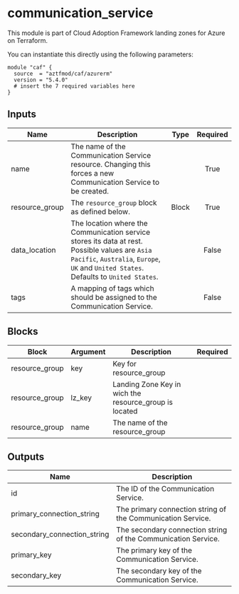 # communication_service

This module is part of Cloud Adoption Framework landing zones for Azure on Terraform.

You can instantiate this directly using the following parameters:

```hcl
module "caf" {
  source  = "aztfmod/caf/azurerm"
  version = "5.4.0"
  # insert the 7 required variables here
}
```

## Inputs
| Name | Description | Type | Required |
|------|-------------|------|:--------:|
|name| The name of the Communication Service resource. Changing this forces a new Communication Service to be created.||True|
|resource_group|The `resource_group` block as defined below.|Block|True|
|data_location| The location where the Communication service stores its data at rest. Possible values are `Asia Pacific`, `Australia`, `Europe`, `UK` and `United States`. Defaults to `United States`.||False|
|tags| A mapping of tags which should be assigned to the Communication Service.||False|

## Blocks
| Block | Argument | Description | Required |
|-------|----------|-------------|----------|
|resource_group| key | Key for  resource_group||| Required if  |
|resource_group| lz_key |Landing Zone Key in wich the resource_group is located|||True|
|resource_group| name | The name of the resource_group |||True|

## Outputs
| Name | Description |
|------|-------------|
|id|The ID of the Communication Service.|||
|primary_connection_string|The primary connection string of the Communication Service.|||
|secondary_connection_string|The secondary connection string of the Communication Service.|||
|primary_key|The primary key of the Communication Service.|||
|secondary_key|The secondary key of the Communication Service.|||
